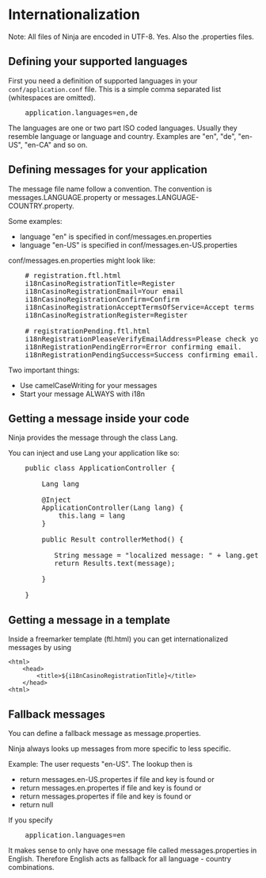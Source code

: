 Internationalization
====================

Note: All files of Ninja are encoded in UTF-8. Yes. Also the .properties files.


Defining your supported languages
----------------------------------

First you need a definition of supported languages in your <code>conf/application.conf</code> file.
This is a simple comma separated list (whitespaces are omitted).

<pre class="prettyprint">
    application.languages=en,de
</pre>

The languages are one or two part ISO coded languages. Usually they resemble language or language and country.
Examples are "en", "de", "en-US", "en-CA" and so on.


Defining messages for your application
------------------------------------

The message file name follow a convention. The convention is messages.LANGUAGE.property or messages.LANGUAGE-COUNTRY.property.

Some examples:

 * language "en" is specified in conf/messages.en.properties
 * language "en-US" is specified in conf/messages.en-US.properties
 
 
conf/messages.en.properties might look like:

<pre class="prettyprint">
    # registration.ftl.html
    i18nCasinoRegistrationTitle=Register
    i18nCasinoRegistrationEmail=Your email
    i18nCasinoRegistrationConfirm=Confirm
    i18nCasinoRegistrationAcceptTermsOfService=Accept terms of service          
    i18nCasinoRegistrationRegister=Register

    # registrationPending.ftl.html
    i18nRegistrationPleaseVerifyEmailAddress=Please check your email inbox to verify your account.
    i18nRegistrationPendingError=Error confirming email.
    i18nRegistrationPendingSuccess=Success confirming email.  
</pre>

Two important things:

 * Use camelCaseWriting for your messages
 * Start your message ALWAYS with i18n


Getting a message inside your code
----------------------------------

Ninja provides the message through the class Lang.

You can inject and use Lang your application like so:

<pre class="prettyprint">
    public class ApplicationController {
    
        Lang lang

        @Inject
        ApplicationController(Lang lang) {
            this.lang = lang
        }
    
        public Result controllerMethod() {
        
           String message = "localized message: " + lang.get("i18nCasinoRegistrationTitle", "en");
           return Results.text(message);

        }

    }
</pre>

Getting a message in a template
-------------------------------

Inside a freemarker template (ftl.html) you can get internationalized messages by using


    <html>
        <head>
            <title>${i18nCasinoRegistrationTitle}</title>
        </head>
    <html>




Fallback messages
-----------------

You can define a fallback message as message.properties.

Ninja always looks up messages from more specific to less specific.

Example: The user requests "en-US". The lookup then is
 
 * return messages.en-US.propertes if file and key is found or
 * return messages.en.propertes if file and key is found or
 * return messages.propertes if file and key is found or
 * return null
 
If you specify

<pre class="prettyprint">
    application.languages=en
</pre>

It makes sense to only have one message file called messages.properties in English. Therefore
English acts as fallback for all language - country combinations.

